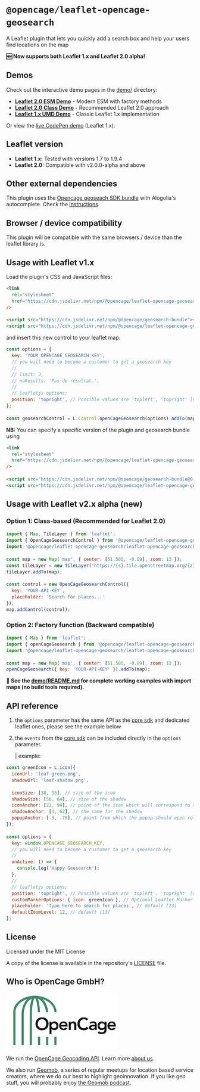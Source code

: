 # `@opencage/leaflet-opencage-geosearch`

<p>A Leaflet plugin that lets you quickly add a search box and help your users find locations on the map</p>

**🆕 Now supports both Leaflet 1.x and Leaflet 2.0 alpha!**

## Demos

Check out the interactive demo pages in the [demo/](demo/) directory:

- **[Leaflet 2.0 ESM Demo](demo/leaflet2-esm.html)** - Modern ESM with factory methods
- **[Leaflet 2.0 Class Demo](demo/leaflet2-esm-class.html)** - Recommended Leaflet 2.0 approach
- **[Leaflet 1.x UMD Demo](demo/leaflet1-umd.html)** - Classic Leaflet 1.x implementation

Or view the [live CodePen demo](https://codepen.io/opencage/full/podemjq) (Leaflet 1.x).

## Leaflet version

- **Leaflet 1.x:** Tested with versions 1.7 to 1.9.4
- **Leaflet 2.0:** Compatible with v2.0.0-alpha and above

## Other external dependencies

This plugin uses the [Opencage geoseach SDK bundle](https://github.com/OpenCageData/geosearch/tree/master/packages/geosearch-bundle) with Alogolia's autocomplete. Check the [instructions](#usage).

## Browser / device compatibility

This plugin will be compatible with the same browsers / device than the leaflet library is.

## Usage with Leaflet v1.x

Load the plugin's CSS and JavaScript files:

```html
<link
  rel="stylesheet"
  href="https://cdn.jsdelivr.net/npm/@opencage/leaflet-opencage-geosearch/leaflet-opencage-geosearch.css"
/>

<script src="https://cdn.jsdelivr.net/npm/@opencage/geosearch-bundle"></script>
<script src="https://cdn.jsdelivr.net/npm/@opencage/leaflet-opencage-geosearch"></script>
```

and insert this new control to your leaflet map:

```js
const options = {
  key: 'YOUR_OPENCAGE_GEOSEARCH_KEY',
  // you will need to become a customer to get a geosearch key
  //
  // limit: 3,
  // noResults: 'Pas de résultat.',
  //
  // leafletjs options:
  position: 'topright', // Possible values are 'topleft', 'topright' [default], 'bottomleft' or 'bottomright'
};

const geosearchControl = L.Control.openCageGeosearch(options).addTo(map);
```

**NB:**
You can specify a specific version of the plugin and geosearch bundle using

```html
<link
  rel="stylesheet"
  href="https://cdn.jsdelivr.net/npm/@opencage/leaflet-opencage-geosearch@0.0.5/leaflet-opencage-geosearch.css"
/>

<script src="https://cdn.jsdelivr.net/npm/@opencage/geosearch-bundle@0.0.2"></script>
<script src="https://cdn.jsdelivr.net/npm/@opencage/leaflet-opencage-geosearch@0.0.6"></script>
```

## Usage with Leaflet v2.x alpha (new)

### Option 1: Class-based (Recommended for Leaflet 2.0)

```javascript
import { Map, TileLayer } from 'leaflet';
import { OpenCageGeosearchControl } from '@opencage/leaflet-opencage-geosearch';
import '@opencage/leaflet-opencage-geosearch/leaflet-opencage-geosearch.css';

const map = new Map('map', { center: [51.505, -0.09], zoom: 13 });
const tileLayer = new TileLayer('https://{s}.tile.openstreetmap.org/{z}/{x}/{y}.png');
tileLayer.addTo(map);

const control = new OpenCageGeosearchControl({
  key: 'YOUR-API-KEY',
  placeholder: 'Search for places...'
});
map.addControl(control);
```

### Option 2: Factory function (Backward compatible)

```javascript
import { Map } from 'leaflet';
import { openCageGeosearch } from '@opencage/leaflet-opencage-geosearch';
import '@opencage/leaflet-opencage-geosearch/leaflet-opencage-geosearch.css';

const map = new Map('map', { center: [51.505, -0.09], zoom: 13 });
openCageGeosearch({ key: 'YOUR-API-KEY' }).addTo(map);
```

**📘 See the [demo/README.md](demo/README.md) for complete working examples with import maps (no build tools required).**

## API reference

1. the `options` parameter has the same API as the [core sdk](https://github.com/OpenCageData/geosearch) and dedicated leaflet ones, please see the example below

2. the `events` from the [core sdk](https://github.com/OpenCageData/geosearch) can be included directly in the `options` parameter.

   | example:

```js
const greenIcon = L.icon({
  iconUrl: 'leaf-green.png',
  shadowUrl: 'leaf-shadow.png',

  iconSize: [38, 95], // size of the icon
  shadowSize: [50, 64], // size of the shadow
  iconAnchor: [22, 94], // point of the icon which will correspond to marker's location
  shadowAnchor: [4, 62], // the same for the shadow
  popupAnchor: [-3, -76], // point from which the popup should open relative to the iconAnchor
});

const options = {
  key: window.OPENCAGE_GEOSEARCH_KEY,
  // you will need to become a customer to get a geosearch key
  //
  onActive: () => {
    console.log('Happy Geosearch');
  },
  //
  // leafletjs options:
  position: 'topright', // Possible values are 'topleft', 'topright' [default], 'bottomleft' or 'bottomright'
  customMarkerOptions: { icon: greenIcon }, // Optional Leaflet Marker options https://leafletjs.com/reference.html#marker-option, default is [{}]
  placeholder: 'Type here to search for places', // default [13]
  defaultZoomLevel: 12, // default [13]
};
```

## License

Licensed under the MIT License

A copy of the license is available in the repository's [LICENSE](LICENSE) file.

## Who is OpenCage GmbH?

[![OpenCage Logo](/resources/opencage_logo_300_150.png)](https://opencagedata.com)

We run the [OpenCage Geocoding API](https://opencagedata.com/api). Learn more [about us](https://opencagedata.com/about).

We also run [Geomob](https://thegeomob.com), a series of regular meetups for location based service creators, where we do our best to highlight geoinnovation. If you like geo stuff, you will probably enjoy [the Geomob podcast](https://thegeomob.com/podcast/).
